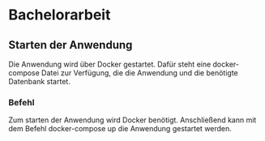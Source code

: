 # Bachelorarbeit

## Starten der Anwendung
Die Anwendung wird über Docker gestartet. Dafür steht eine docker-compose Datei zur Verfügung, die die Anwendung und die benötigte Datenbank startet.

### Befehl
Zum starten der Anwendung wird Docker benötigt. Anschließend kann mit dem Befehl docker-compose up die Anwendung gestartet werden.
